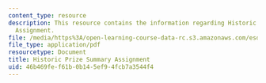 ```yaml
---
content_type: resource
description: This resource contains the information regarding Historic Prize Summary
  Assignment.
file: /media/https%3A/open-learning-course-data-rc.s3.amazonaws.com/esd-172j-x-prize-workshop-grand-challenges-in-energy-fall-2009/46b469fef61b0b145ef94fcb7a3544f4_MITESD_172JF09_assn2.pdf
file_type: application/pdf
resourcetype: Document
title: Historic Prize Summary Assignment
uid: 46b469fe-f61b-0b14-5ef9-4fcb7a3544f4
---
```


